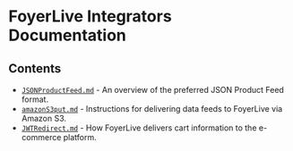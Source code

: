 # FoyerLive Integrators Documentation

## Contents
- [`JSONProductFeed.md`](./structures/JSONProductFeed.md) - An overview of the preferred JSON Product Feed format. 
- [`amazonS3put.md`](./amazonS3put.md) - Instructions for delivering data feeds to FoyerLive via Amazon S3.
- [`JWTRedirect.md`](./structures/JWTRedirect.md) - How FoyerLive delivers cart information to the e-commerce platform.
 